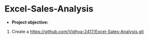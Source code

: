 # Excel-Sales-Analysis

- **Project objective:** 

1. Create a https://github.com/Vidhya-2417/Excel-Sales-Analysis.git

  
